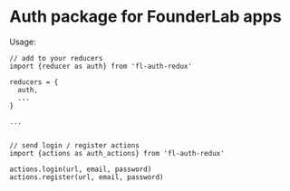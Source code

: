 # Auth package for FounderLab apps

Usage: 

    // add to your reducers    
    import {reducer as auth} from 'fl-auth-redux'

    reducers = {
      auth,
      ...
    }

    ...


    // send login / register actions
    import {actions as auth_actions} from 'fl-auth-redux'
    
    actions.login(url, email, password)
    actions.register(url, email, password)

